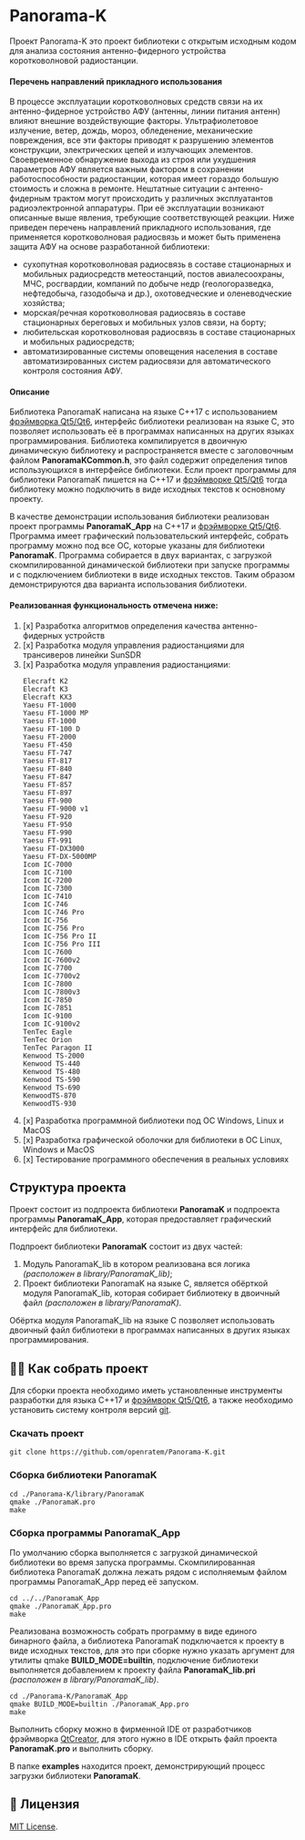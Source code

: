 # Panorama-K

Проект Panorama-K это проект библиотеки с открытым исходным кодом для анализа состояния антенно-фидерного устройства 
коротковолновой радиостанции.

#### Перечень направлений прикладного использования
В процессе эксплуатации коротковолновых средств связи на их антенно-фидерное устройство АФУ (антенны, линии питания антенн) влияют внешние воздействующие факторы. Ультрафиолетовое излучение, ветер, дождь, мороз, обледенение, механические повреждения, все эти факторы приводят к разрушению элементов конструкции, электрических цепей и излучающих элементов. Своевременное обнаружение выхода из строя или ухудшения параметров АФУ является важным фактором в сохранении работоспособности радиостанции, которая имеет гораздо большую стоимость и сложна в ремонте.
Нештатные ситуации с антенно-фидерным трактом могут происходить у различных эксплуатантов радиоэлектронной аппаратуры. При её эксплуатации возникают описанные выше явления, требующие соответствующей реакции. Ниже приведен перечень направлений прикладного использования, где применяется коротковолновая радиосвязь и может быть применена защита АФУ на основе разработанной библиотеки:
 - сухопутная коротковолновая радиосвязь в составе стационарных и мобильных радиосредств метеостанций, постов авиалесоохраны, МЧС, росгвардии, компаний по добыче недр (геологоразведка, нефтедобыча, газодобыча и др.), охотоведческие и оленеводческие хозяйства;
 - морская/речная коротковолновая радиосвязь в составе стационарных береговых и мобильных узлов связи, на борту;
 - любительская коротковолновая радиосвязь в составе стационарных и мобильных радиосредств;
 - автоматизированные системы оповещения населения в составе автоматизированных систем радиосвязи для автоматического контроля состояния АФУ.

#### Описание
Библиотека PanoramaK написана на языке С++17 с использованием [фрэймворка Qt5/Qt6](https://www.qt.io/), интерфейс 
библиотеки реализован на языке С, это позволяет использовать её в программах написанных на других языках 
программирования. Библиотека компилируется в двоичную динамическую библиотеку и распространяется вместе с заголовочным 
файлом **PanoramaKCommon.h**, это файл содержит определения типов использующихся в интерфейсе библиотеки. Если проект 
программы для библиотеки PanoramaK пишется на С++17 и [фрэймворке Qt5/Qt6](https://www.qt.io/) тогда библиотеку можно
подключить в виде исходных текстов к основному проекту.

В качестве демонстрации использования библиотеки реализован проект программы **PanoramaK_App** на С++17 и 
[фрэймворке Qt5/Qt6](https://www.qt.io/). Программа имеет графический пользовательский интерфейс, собрать программу 
можно под все ОС, которые указаны для библиотеки **PanoramaK**. Программа собирается в двух вариантах, с загрузкой 
скомпилированной динамической библиотеки при запуске программы и с подключением библиотеки в виде исходных текстов. 
Таким образом демонстрируются два варианта использования библиотеки.

#### Реализованная функциональность отмечена ниже:

1. [x] Разработка алгоритмов определения качества антенно-фидерных устройств
2. [x] Разработка модуля управления радиостанциями для трансиверов линейки SunSDR
3. [x] Разработка модуля управления радиостанциями:
      ``` 
   Elecraft K2
   Elecraft K3
   Elecraft KX3
   Yaesu FT-1000
   Yaesu FT-1000 MP
   Yaesu FT-1000 
   Yaesu FT-100 D 
   Yaesu FT-2000 
   Yaesu FT-450 
   Yaesu FT-747 
   Yaesu FT-817
   Yaesu FT-840 
   Yaesu FT-847 
   Yaesu FT-857
   Yaesu FT-897
   Yaesu FT-900
   Yaesu FT-9000 v1
   Yaesu FT-920
   Yaesu FT-950
   Yaesu FT-990
   Yaesu FT-991
   Yaesu FT-DX3000
   Yaesu FT-DX-5000MP
   Icom IC-7000
   Icom IC-7100
   Icom IC-7200
   Icom IC-7300
   Icom IC-7410
   Icom IC-746
   Icom IC-746 Pro
   Icom IC-756
   Icom IC-756 Pro
   Icom IC-756 Pro II
   Icom IC-756 Pro III
   Icom IC-7600
   Icom IC-7600v2
   Icom IC-7700
   Icom IC-7700v2
   Icom IC-7800
   Icom IC-7800v3
   Icom IC-7850
   Icom IC-7851
   Icom IC-9100
   Icom IC-9100v2
   TenTec Eagle
   TenTec Orion
   TenTec Paragon II
   Kenwood TS-2000
   Kenwood TS-440
   Kenwood TS-480
   Kenwood TS-590
   Kenwood TS-690
   KenwoodTS-870
   KenwoodTS-930
      ```
3. [x] Разработка программной библиотеки под ОС Windows, Linux и MacOS
4. [x] Разработка графической оболочки для библиотеки в ОС Linux, Windows и MacOS
5. [x] Тестирование программного обеспечения в реальных условиях

## Структура проекта

Проект состоит из подпроекта библиотеки **PanoramaK** и подпроекта программы **PanoramaK_App**, которая предоставляет 
графический интерфейс для библиотеки. 

Подпроект библиотеки **PanoramaK** состоит из двух частей:
1. Модуль PanoramaK_lib в котором реализована вся логика _(расположен в library/PanoramaK_lib)_;
2. Проект библиотеки PanoramaK на языке С, является обёрткой модуля PanoramaK_lib, которая собирает библиотеку в двоичный файл _(расположен в library/PanoramaK)_.

Обёртка модуля PanoramaK_lib на языке C позволяет использовать двоичный файл библиотеки в программах написанных в других 
языках программирования.

## 🧑‍💻 Как собрать проект

Для сборки проекта необходимо иметь установленные инструменты разработки для языка С++17 и [фрэймворк Qt5/Qt6](https://www.qt.io/), а также 
необходимо установить систему контроля версий [git](https://git-scm.com).

### Скачать проект

```
git clone https://github.com/openratem/Panorama-K.git
```

### Сборка библиотеки PanoramaK

```
cd ./Panorama-K/library/PanoramaK
qmake ./PanoramaK.pro
make 
```

### Сборка программы PanoramaK_App

По умолчанию сборка выполняется с загрузкой динамической библиотеки во время запуска программы. Скомпилированная 
библиотека PanoramaK должна лежать рядом с исполняемым файлом программы PanoramaK_App перед её запуском.

```
cd ../../PanoramaK_App
qmake ./PanoramaK_App.pro
make 
```

Реализована возможность собрать программу в виде единого бинарного файла, а библиотека PanoramaK подключается к проекту 
в виде исходных текстов, для это при сборке нужно указать аргумент для утилиты qmake **BUILD_MODE=builtin**, подключение 
библиотеки выполняется добавлением к проекту файла **PanoramaK_lib.pri** _(расположен в library/PanoramaK_lib)_.

```
cd ./Panorama-K/PanoramaK_App
qmake BUILD_MODE=builtin ./PanoramaK_App.pro
make 
```

Выполнить сборку можно в фирменной IDE от разработчиков фрэймворка [QtCreator](https://www.qt.io/product/development-tools), 
для этого нужно в IDE открыть файл проекта **PanoramaK.pro** и выполнить сборку.

В папке **examples** находится проект, демонстрирующий процесс загрузки библиотеки **PanoramaK**. 


## 📝 Лицензия

[MIT License](LICENSE).
